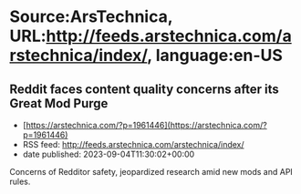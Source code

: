 # Source:ArsTechnica, URL:http://feeds.arstechnica.com/arstechnica/index/, language:en-US

## Reddit faces content quality concerns after its Great Mod Purge
 - [https://arstechnica.com/?p=1961446](https://arstechnica.com/?p=1961446)
 - RSS feed: http://feeds.arstechnica.com/arstechnica/index/
 - date published: 2023-09-04T11:30:02+00:00

Concerns of Redditor safety, jeopardized research amid new mods and API rules.

